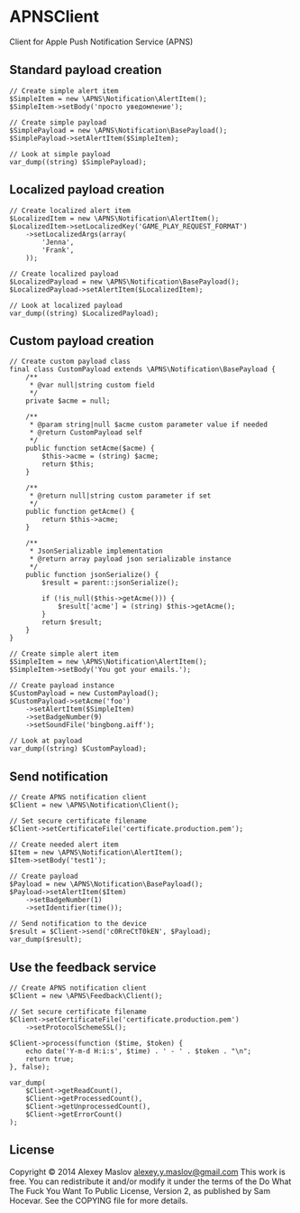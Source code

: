 APNSClient
==========

Client for Apple Push Notification Service (APNS)

Standard payload creation
-------

    // Create simple alert item
    $SimpleItem = new \APNS\Notification\AlertItem();
    $SimpleItem->setBody('просто уведомление');

    // Create simple payload
    $SimplePayload = new \APNS\Notification\BasePayload();
    $SimplePayload->setAlertItem($SimpleItem);

    // Look at simple payload
    var_dump((string) $SimplePayload);

Localized payload creation
-------

    // Create localized alert item
    $LocalizedItem = new \APNS\Notification\AlertItem();
    $LocalizedItem->setLocalizedKey('GAME_PLAY_REQUEST_FORMAT')
        ->setLocalizedArgs(array(
            'Jenna',
            'Frank',
        ));

    // Create localized payload
    $LocalizedPayload = new \APNS\Notification\BasePayload();
    $LocalizedPayload->setAlertItem($LocalizedItem);

    // Look at localized payload
    var_dump((string) $LocalizedPayload);

Custom payload creation
-------

    // Create custom payload class
    final class CustomPayload extends \APNS\Notification\BasePayload {
        /**
         * @var null|string custom field
         */
        private $acme = null;

        /**
         * @param string|null $acme custom parameter value if needed
         * @return CustomPayload self
         */
        public function setAcme($acme) {
            $this->acme = (string) $acme;
            return $this;
        }

        /**
         * @return null|string custom parameter if set
         */
        public function getAcme() {
            return $this->acme;
        }

        /**
         * JsonSerializable implementation
         * @return array payload json serializable instance
         */
        public function jsonSerialize() {
            $result = parent::jsonSerialize();

            if (!is_null($this->getAcme())) {
                $result['acme'] = (string) $this->getAcme();
            }
            return $result;
        }
    }

    // Create simple alert item
    $SimpleItem = new \APNS\Notification\AlertItem();
    $SimpleItem->setBody('You got your emails.');

    // Create payload instance
    $CustomPayload = new CustomPayload();
    $CustomPayload->setAcme('foo')
        ->setAlertItem($SimpleItem)
        ->setBadgeNumber(9)
        ->setSoundFile('bingbong.aiff');

    // Look at payload
    var_dump((string) $CustomPayload);

Send notification
-------

    // Create APNS notification client
    $Client = new \APNS\Notification\Client();

    // Set secure certificate filename
    $Client->setCertificateFile('certificate.production.pem');

    // Create needed alert item
    $Item = new \APNS\Notification\AlertItem();
    $Item->setBody('test1');

    // Create payload
    $Payload = new \APNS\Notification\BasePayload();
    $Payload->setAlertItem($Item)
        ->setBadgeNumber(1)
        ->setIdentifier(time());

    // Send notification to the device
    $result = $Client->send('c0RreCtT0kEN', $Payload);
    var_dump($result);

Use the feedback service
-------

    // Create APNS notification client
    $Client = new \APNS\Feedback\Client();

    // Set secure certificate filename
    $Client->setCertificateFile('certificate.production.pem')
        ->setProtocolSchemeSSL();

    $Client->process(function ($time, $token) {
        echo date('Y-m-d H:i:s', $time) . ' - ' . $token . "\n";
        return true;
    }, false);

    var_dump(
        $Client->getReadCount(),
        $Client->getProcessedCount(),
        $Client->getUnprocessedCount(),
        $Client->getErrorCount()
    );

License
-------
Copyright © 2014 Alexey Maslov <alexey.y.maslov@gmail.com>
This work is free. You can redistribute it and/or modify it under the
terms of the Do What The Fuck You Want To Public License, Version 2,
as published by Sam Hocevar. See the COPYING file for more details.
